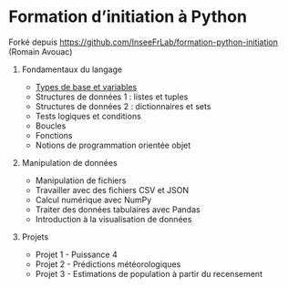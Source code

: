 # Formation d’initiation à Python

Forké depuis https://github.com/InseeFrLab/formation-python-initiation (Romain Avouac)


1. Fondamentaux du langage
    * [Types de base et variables](fundamentals/types-variables/tutorial.ipynb)
    * Structures de données 1 : listes et tuples
    * Structures de données 2 : dictionnaires et sets
    * Tests logiques et conditions
    * Boucles
    * Fonctions
    * Notions de programmation orientée objet

2. Manipulation de données
    * Manipulation de fichiers
    * Travailler avec des fichiers CSV et JSON
    * Calcul numérique avec NumPy
    * Traiter des données tabulaires avec Pandas
    * Introduction à la visualisation de données

3. Projets
    * Projet 1 - Puissance 4
    * Projet 2 - Prédictions météorologiques
    * Projet 3 - Estimations de population à partir du recensement


